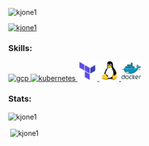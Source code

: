 <p align="left"> <img src="https://komarev.com/ghpvc/?username=kjone1&label=Visitors&color=000000&style=flat" alt="kjone1" /> </p>  
  
<p align="left"> <a href="https://github.com/ryo-ma/github-profile-trophy"><img src="https://github-profile-trophy.vercel.app/?username=kjone1&theme=monokai&no-frame=true&no-bg=true&rank=SSS,SS,S,AAA,AA,A,B,C" alt="kjone1" /></a> </p>

<h3 align="left">Skills:</h3>  
<p align="left"> <a href="https://cloud.google.com" target="_blank" rel="noreferrer"> <img src="https://www.vectorlogo.zone/logos/google_cloud/google_cloud-icon.svg" alt="gcp" width="40" height="40"/> </a> <a href="https://kubernetes.io" target="_blank" rel="noreferrer"> <img src="https://www.vectorlogo.zone/logos/kubernetes/kubernetes-icon.svg" alt="kubernetes" width="40" height="40"/> </a> <a href="https://www.terraform.io/" target="_blank" rel="noreferrer"> <img src="https://raw.githubusercontent.com/devicons/devicon/1119b9f84c0290e0f0b38982099a2bd027a48bf1/icons/terraform/terraform-original.svg" alt="Terraform" width="40" height="40"/> </a> <a href="https://www.linux.org/" target="_blank" rel="noreferrer"> <img src="https://raw.githubusercontent.com/devicons/devicon/master/icons/linux/linux-original.svg" alt="linux" width="40" height="40"/> <a href="https://www.docker.com/" target="_blank" rel="noreferrer"> <img src="https://raw.githubusercontent.com/devicons/devicon/master/icons/docker/docker-original-wordmark.svg" alt="docker" width="40" height="40"/> </a> </p>   

<h3 align="left">Stats:</h3>  
<p><img align="center" src="https://github-readme-stats.vercel.app/api/top-langs?username=kjone1&show_icons=true&theme=radical&locale=en&layout=compact" alt="kjone1" /></p>  

<p>&nbsp;<img align="center" src="https://github-readme-stats.vercel.app/api?username=kjone1&show_icons=true&theme=radical&locale=en" alt="kjone1" /></p>


